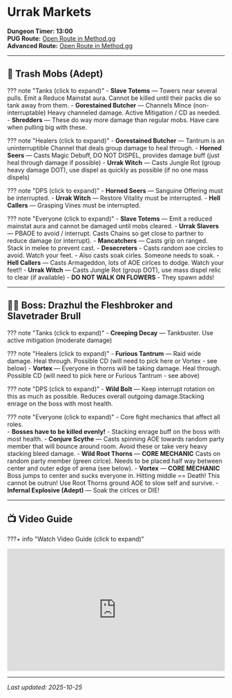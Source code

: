# Urrak Markets

**Dungeon Timer: 13:00**  
**PUG Route:** [Open Route in Method.gg](https://www.method.gg/fellowship/route-planner/urrak-markets#eJx9VMtugzAQ/BefqYQJ71tCpeZCW5XmUKHIsghVaBBUtkkPVf+9BEKpozHX2dfseNbf5JPEeU52KXvqlOiaphQsYc6dTaxbcDWAmeKqKtJSHteFagWzp9SdEPyU1fw8JLsD/PjMtrx+T3lTcFUcx97UGPINzS6T91aOa/64PrSilIpXTXnYdFOYrtAqkTYn5eJUKnnJRskeAv0FSrZ5d8NcG42AZNzr3B7etqJfNStHksGUrcMRahLC9w2XZI4C41JRCEf7LoY9aCNn3kszIhTBgfwd+NSOC1EPy7VaNNPMRq/yZvLYhOGyRyMoycjl/oUlXa0qqVL+0YqES6W748ZKoQGPsMAUykOh56kP0QCiIUSNh2daZ8mTnvkjgXcM/eFBAYZzusql/0UOlCZYNg6FD+xrO88TIKNguvwkZZtWytevqpHsTUg+9Kd9hRZZV80U2e8tciAx+S9tn34mMf35BSPH8oQ=)  
**Advanced Route:** [Open Route in Method.gg](www.method.gg/fellowship/route-planner/urrak-markets#eJx9VNFugjAU/Zc+a0JbCsrbxpL5wraM+EQIabATp4GlFF+W/fsAFURPfT3ntj339J77S35IkCRkHWVrreU+knqvTJ2FGZ07ZNbh743RTVkq3YICgR4CGQJ5D8ZGml0eqbp4yk2lM+dS2iuID/LYF7voBqiqq0xnyd1rUC1fwCsciHKIQmWugM1R3Bz1LfjCgi/hm9gOdvbj5TOLZJlLkxc94Z/K72CGYX6BWxXNtjBKH3elGm1BjGNlBHzEw5I8Nn5p70Eot+r6+6fuWExb4rtP6t8+spU8fE0oamU8cRaESGE/BkMEp0rAqRLDnLxWWtVGtm5unpupYBvLBnpV6ZaJ1c37UxjGxYdifRcOu4f/gbkWXMxhcCmOPtRHocVjvCYojP4YrdsNSC0Ex7IZTCODm5BBWxlsnA3RCZuD2dUmkt+VDmVtHmxauM94pzBNZ2RDAnLdVFt6JAH9+wd8ZvM/)

---

## 🧹 Trash Mobs (Adept)

??? note "Tanks (click to expand)"
    - **Slave Totems** — Towers near several pulls.  Emit a Reduce Mainstat aura. Cannot be killed until their packs die so tank away from them.
    - **Gorestained Butcher** — Channels Mince (non-interruptable) Heavy channeled damage. Active Mitigation / CD as needed.
    - **Shredders** — These do way more damage than regular mobs. Have care when pulling big with these.

??? note "Healers (click to expand)"
    - **Gorestained Butcher** — Tantrum is an uninterruptible Channel that deals group damage to heal through.
    - **Horned Seers** — Casts Magic Debuff, DO NOT DISPEL, provides damage buff (just heal through damage if possible)
    - **Urrak Witch** — Casts Jungle Rot (group heavy damage DOT), use dispel as quickly as possible (if no one mass dispels)

??? note "DPS (click to expand)"
    - **Horned Seers** — Sanguine Offering must be interrupted.
    - **Urrak Witch** — Restore Vitality must be interrupted.
    - **Hell Callers** — Grasping Vines must be interrupted.
    
??? note "Everyone (click to expand)"
    - **Slave Totems** — Emit a reduced mainstat aura and cannot be damaged until mobs cleared.
    - **Urrak Slavers** —  PBAOE to avoid / interrupt. Casts Chains so get close to partner to reduce damage (or interrupt).
    - **Mancatchers** — Casts grip on ranged.  Stack in melee to prevent cast.
    - **Desecreters** 
        - Casts random aoe circles to avoid. Watch your feet.
        - Also casts soak cirles.  Someone needs to soak.
    - **Hell Callers** — Casts Armageddon, lots of AOE cirlces to dodge. Watch your feet!!
    - **Urrak Witch** — Casts Jungle Rot (group DOT), use mass dispel relic to clear (if available)
    - **DO NOT WALK ON FLOWERS** - They spawn adds!
    
---

## 🧑‍💼 Boss: Drazhul the Fleshbroker and Slavetrader Brull

??? note "Tanks (click to expand)"
    - **Creeping Decay** — Tankbuster. Use active mitigation (moderate damage)

??? note "Healers (click to expand)"
    - **Furious Tantrum** — Raid wide damage.  Heal through. Possible CD (will need to pick here or Vortex - see below)
    - **Vortex** — Everyone in thorns will be taking damage.  Heal through. Possible CD (will need to pick here or Furious Tantrum - see above)

??? note "DPS (click to expand)"
    - **Wild Bolt** — Keep interrupt rotation on this as much as possible.  Reduces overall outgoing damage.Stacking enrage on the boss with most health.

??? note "Everyone (click to expand)"
    - Core fight mechanics that affect all roles.  
    - **Bosses have to be killed evenly!**  - Stacking enrage buff on the boss with most health.
    - **Conjure Scythe** — Casts spinning AOE towards random party member that will bounce around room.  Avoid these or take very heavy stacking bleed damage.
    - **Wild Root Thorns** — **CORE MECHANIC** Casts on random party member (green cirlce).  Needs to be placed half way between center and outer edge of arena (see below).
    - **Vortex** — **CORE MECHANIC** Boss jumps to center and sucks everyone in.  Hitting middle == Death!  This cannot be outrun! Use Root Thorns ground AOE to slow self and survive.
    - **Infernal Explosive (Adept)** — Soak the cirlces or DIE!

---

## 📺 Video Guide

???+ info "Watch Video Guide (click to expand)"
    <div style="position:relative;padding-bottom:56.25%;height:0;overflow:hidden;">
      <iframe 
        src="https://www.youtube.com/embed/L2Bo1ZLrg4k" 
        style="position:absolute;top:0;left:0;width:100%;height:100%;" 
        frameborder="0" allowfullscreen>
      </iframe>
    </div>

---

*Last updated: 2025-10-25*
